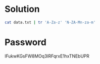 # Solution
```sh
cat data.txt | tr 'A-Za-z' 'N-ZA-Mn-za-m'
```
# Password
IFukwKGsFW8MOq3IRFqrxE1hxTNEbUPR